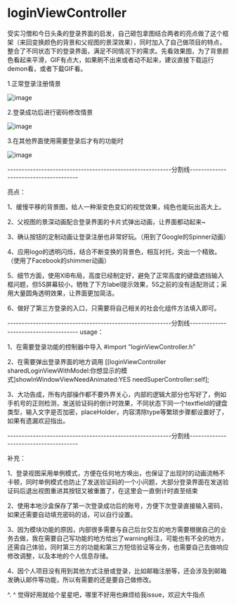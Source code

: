 # loginViewController
受实习僧和今日头条的登录界面的启发，自己砸包拿图结合两者的亮点做了这个框架（来回变换颜色的背景和父视图的景深效果），同时加入了自己做项目的特点，整合了不同状态下的登录界面，满足不同情况下的需求。先看效果图，为了背景颜色看起来平滑，GIF有点大，如果刷不出来或者动不起来，建议直接下载运行demon看，或者下载GIF看。

1.正常登录注册情景

![image](https://github.com/lly4155/loginViewController/blob/master/resource/first.gif)

2.登录成功后进行密码修改情景

![image](https://github.com/lly4155/loginViewController/blob/master/resource/second.gif)

3.在其他界面使用需要登录后才有的功能时

![image](https://github.com/lly4155/loginViewController/blob/master/resource/third.gif)


----------------------------------------------------------分割线--------------------------------------

亮点：

1、缓慢平移的背景图，给人一种渐变色变幻的视觉效果，纯色也能玩出高大上。

2、父视图的景深动画配合登录界面的卡片式弹出动画，让界面都动起来~

3、确认按钮的定制动画让登录注册也非常好玩。（用到了Google的Spinner动画）

4、应用logo的透明闪烁，结合不断变换的背景色，相互衬托，突出一个精致。（使用了Facebook的shimmer动画）

5、细节方面，使用XIB布局，高度已经制定好，避免了正常高度的键盘遮挡输入框问题，但5S屏幕较小，牺牲了下方label提示效果，5S之前的没有适配测试；采用大量圆角透明效果，让界面更加简洁。

6、做好了第三方登录的入口，只需要将自己相关的社会化组件方法填入即可。

----------------------------------------------------------分割线--------------------------------------
usage：

1、在需要登录功能的控制器中导入  #import "loginViewController.h"

2、在需要弹出登录界面的地方调用 [[loginViewController sharedLoginViewWithModel:你想显示的模式]showInWindowViewNeedAnimated:YES needSuperController:self];

3、大功告成，所有内部操作都不要外界关心，内部的逻辑大部分也写好了，例如手机号的正则检测，发送验证码的倒计时效果，不同状态下同一个textfield的键盘类型，输入文字是否加密，placeHolder，内容清除type等繁琐步骤都设置好了，如果有遗漏欢迎指出。

----------------------------------------------------------分割线--------------------------------------

补充：

1、登录视图采用单例模式，方便在任何地方唤出，也保证了出现时的动画流畅不卡顿，同时单例模式也防止了发送验证码的一个小问题，大部分登录界面在发送验证码后退出视图重进其按钮又被重置了，在这里会一直倒计时直至结束

2、使用本地沙盒保存了第一次登录成功后的账号，方便下次登录直接输入密码，如果还需要自动填充密码的话，可以自行设置。

3、因为模块功能的原因，内部很多需要与自己后台交互的地方需要根据自己的业务去做，我在需要自己写功能的地方给出了warning标注，可能也有不全的地方，还需自己体验，同时第三方的功能和第三方短信验证等业务，也需要自己去做响应修改调整，以及本地的个人信息存储。

4、因个人项目没有用到其他方式注册或登录，比如邮箱注册等，还会涉及到邮箱发确认邮件等功能，所以有需要的还是要自己做修改。


^. ^ 觉得好用就给个星星吧，哪里不好用也麻烦给我issue，欢迎大牛指点
